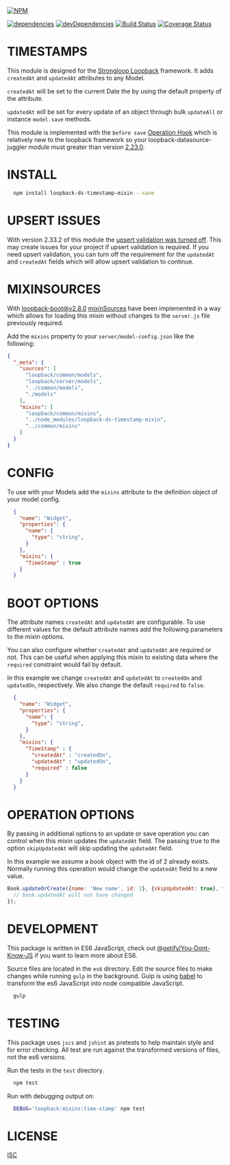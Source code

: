 [![NPM](https://nodei.co/npm/loopback-ds-timestamp-mixin.png?compact=true)](https://nodei.co/npm/loopback-ds-timestamp-mixin/)

[![dependencies](https://img.shields.io/david/clarkbw/loopback-ds-timestamp-mixin.svg)]()
[![devDependencies](https://img.shields.io/david/dev/clarkbw/loopback-ds-timestamp-mixin.svg)]()
[![Build Status](https://travis-ci.org/clarkbw/loopback-ds-timestamp-mixin.svg?branch=master)](https://travis-ci.org/clarkbw/loopback-ds-timestamp-mixin)
[![Coverage Status](https://coveralls.io/repos/clarkbw/loopback-ds-timestamp-mixin/badge.svg)](https://coveralls.io/r/clarkbw/loopback-ds-timestamp-mixin)

TIMESTAMPS
=============

This module is designed for the [Strongloop Loopback](https://github.com/strongloop/loopback) framework.  It adds `createdAt` and `updatedAt` attributes to any Model.

`createdAt` will be set to the current Date the by using the default property of the attribute.

`updatedAt` will be set for every update of an object through bulk `updateAll` or instance `model.save` methods.

This module is implemented with the `before save` [Operation Hook](http://docs.strongloop.com/display/public/LB/Operation+hooks#Operationhooks-beforesave) which is relatively new to the loopback framework so your loopback-datasource-juggler module must greater than version [2.23.0](0002aaedeffadda34ae03752d03d0805ab661665).

INSTALL
=============

```bash
  npm install loopback-ds-timestamp-mixin --save
```

UPSERT ISSUES
=============

With version 2.33.2 of this module the [upsert validation was turned off](https://github.com/clarkbw/loopback-ds-timestamp-mixin/blob/master/es6/time-stamp.js#L16).  This may create issues for your project if upsert validation is required.  If you need upsert validation, you can turn off the requirement for the `updatedAt` and `createdAt` fields which will allow upsert validation to continue.

MIXINSOURCES
=============
With [loopback-boot@v2.8.0](https://github.com/strongloop/loopback-boot/)  [mixinSources](https://github.com/strongloop/loopback-boot/pull/131) have been implemented in a way which allows for loading this mixin without changes to the `server.js` file previously required.

Add the `mixins` property to your `server/model-config.json` like the following:

```json
{
  "_meta": {
    "sources": [
      "loopback/common/models",
      "loopback/server/models",
      "../common/models",
      "./models"
    ],
    "mixins": [
      "loopback/common/mixins",
      "../node_modules/loopback-ds-timestamp-mixin",
      "../common/mixins"
    ]
  }
}
```

CONFIG
=============

To use with your Models add the `mixins` attribute to the definition object of your model config.

```json
  {
    "name": "Widget",
    "properties": {
      "name": {
        "type": "string",
      }
    },
    "mixins": {
      "TimeStamp" : true
    }
  }
```

BOOT OPTIONS
=============

The attribute names `createdAt` and `updatedAt` are configurable.  To use different values for the default attribute names add the following parameters to the mixin options.

You can also configure whether `createdAt` and `updatedAt` are required or not. This can be useful when applying this mixin to existing data where the `required` constraint would fail by default.

In this example we change `createdAt` and `updatedAt` to `createdOn` and `updatedOn`, respectively. We also change the default `required` to `false`.

```json
  {
    "name": "Widget",
    "properties": {
      "name": {
        "type": "string",
      }
    },
    "mixins": {
      "TimeStamp" : {
        "createdAt" : "createdOn",
        "updatedAt" : "updatedOn",
        "required" : false
      }
    }
  }
```

OPERATION OPTIONS
=============

By passing in additional options to an update or save operation you can control when this mixin updates the `updatedAt` field.  The passing true to the option `skipUpdatedAt` will skip updating the `updatedAt` field.

In this example we assume a book object with the id of 2 already exists. Normally running this operation would change the `updatedAt` field to a new value.

```js
Book.updateOrCreate({name: 'New name', id: 2}, {skipUpdatedAt: true}, function(err, book) {
  // book.updatedAt will not have changed
});
```

DEVELOPMENT
=============

This package is written in ES6 JavaScript, check out [@getify/You-Dont-Know-JS](https://github.com/getify/You-Dont-Know-JS) if you want to learn more about ES6.

Source files are located in the `es6` directory.  Edit the source files to make changes while running `gulp` in the background.  Gulp is using [babel](https://babeljs.io/docs/setup/#gulp) to transform the es6 JavaScript into node compatible JavaScript.

```bash
  gulp
```

TESTING
=============

This package uses `jscs` and `jshint` as pretests to help maintain style and for error checking.  All test are run against the transformed versions of files, not the es6 versions.

Run the tests in the `test` directory.

```bash
  npm test
```

Run with debugging output on:

```bash
  DEBUG='loopback:mixins:time-stamp' npm test
```

LICENSE
=============
[ISC](LICENSE)

